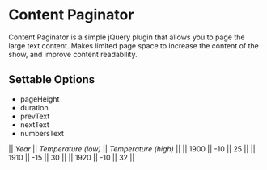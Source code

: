 # Content Paginator

Content Paginator is a simple jQuery plugin that allows you to page the large text content. Makes limited page space to increase the content of the show, and improve content readability. 

## Settable Options
* pageHeight
* duration
* prevText
* nextText
* numbersText

|| *Year* || *Temperature (low)* || *Temperature (high)* ||
|| 1900 || -10 || 25 ||
|| 1910 || -15 || 30 ||
|| 1920 || -10 || 32 ||